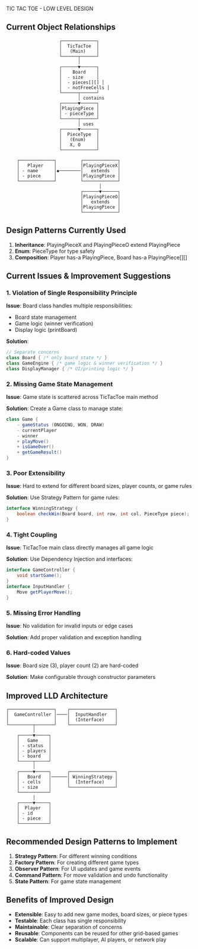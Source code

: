 TIC TAC TOE - LOW LEVEL DESIGN

## Current Object Relationships

```
                    ┌─────────────┐
                    │  TicTacToe  │
                    │   (Main)    │
                    └──────┬──────┘
                           │
                    ┌──────▼──────┐
                    │    Board    │
                    │  - size     │
                    │  - pieces[][] │
                    │  - notFreeCells │
                    └──────┬──────┘
                           │ contains
                    ┌──────▼──────┐
                    │PlayingPiece │
                    │ - pieceType │
                    └──────┬──────┘
                           │ uses
                    ┌──────▼──────┐
                    │  PieceType  │
                    │   (Enum)    │
                    │   X, O      │
                    └─────────────┘

    ┌─────────────┐         ┌─────────────┐
    │   Player    │         │PlayingPieceX│
    │ - name      │◆────────│   extends   │
    │ - piece     │         │PlayingPiece │
    └─────────────┘         └─────────────┘
                                   │
                            ┌──────▼──────┐
                            │PlayingPieceO│
                            │   extends   │
                            │PlayingPiece │
                            └─────────────┘
```

## Design Patterns Currently Used

1. **Inheritance**: PlayingPieceX and PlayingPieceO extend PlayingPiece
2. **Enum**: PieceType for type safety
3. **Composition**: Player has-a PlayingPiece, Board has-a PlayingPiece[][]

## Current Issues & Improvement Suggestions

### 1. **Violation of Single Responsibility Principle**
**Issue**: Board class handles multiple responsibilities:
- Board state management
- Game logic (winner verification)
- Display logic (printBoard)

**Solution**: 
```java
// Separate concerns
class Board { /* only board state */ }
class GameEngine { /* game logic & winner verification */ }
class DisplayManager { /* UI/printing logic */ }
```

### 2. **Missing Game State Management**
**Issue**: Game state is scattered across TicTacToe main method

**Solution**: Create a Game class to manage state:
```java
class Game {
    - gameStatus (ONGOING, WON, DRAW)
    - currentPlayer
    - winner
    + playMove()
    + isGameOver()
    + getGameResult()
}
```

### 3. **Poor Extensibility**
**Issue**: Hard to extend for different board sizes, player counts, or game rules

**Solution**: Use Strategy Pattern for game rules:
```java
interface WinningStrategy {
    boolean checkWin(Board board, int row, int col, PieceType piece);
}
```

### 4. **Tight Coupling**
**Issue**: TicTacToe main class directly manages all game logic

**Solution**: Use Dependency Injection and interfaces:
```java
interface GameController {
    void startGame();
}
interface InputHandler {
    Move getPlayerMove();
}
```

### 5. **Missing Error Handling**
**Issue**: No validation for invalid inputs or edge cases

**Solution**: Add proper validation and exception handling

### 6. **Hard-coded Values**
**Issue**: Board size (3), player count (2) are hard-coded

**Solution**: Make configurable through constructor parameters

## Improved LLD Architecture

```
┌─────────────────┐    ┌─────────────────┐
│  GameController │────│  InputHandler   │
│                 │    │  (Interface)    │
└─────────┬───────┘    └─────────────────┘
          │
    ┌─────▼─────┐
    │   Game    │
    │ - status  │
    │ - players │
    │ - board   │
    └─────┬─────┘
          │
    ┌─────▼─────┐      ┌─────────────────┐
    │   Board   │──────│ WinningStrategy │
    │ - cells   │      │  (Interface)    │
    │ - size    │      └─────────────────┘
    └───────────┘
          │
    ┌─────▼─────┐
    │  Player   │
    │ - id      │
    │ - piece   │
    └───────────┘
```

## Recommended Design Patterns to Implement

1. **Strategy Pattern**: For different winning conditions
2. **Factory Pattern**: For creating different game types
3. **Observer Pattern**: For UI updates and game events
4. **Command Pattern**: For move validation and undo functionality
5. **State Pattern**: For game state management

## Benefits of Improved Design

- **Extensible**: Easy to add new game modes, board sizes, or piece types
- **Testable**: Each class has single responsibility
- **Maintainable**: Clear separation of concerns
- **Reusable**: Components can be reused for other grid-based games
- **Scalable**: Can support multiplayer, AI players, or network play
